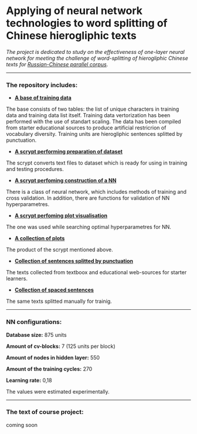 # Applying of neural network technologies to word splitting of Сhinese hierogliphic texts

_The project is dedicated to study on the effectiveness of one-layer neural network for meeting the challenge of word-splitting of hierogliphic Chinese texts for [Russian-Chinese parallel corpus](http://www.ruscorpora.ru/search-para-zh.html)_.

---

### The repository includes:

* [**A base of training data**](https://github.com/leramorozova/WordSplitter/blob/master/characters.db)

The base consists of two tables: the list of unique characters in training data and training data list itself. Training data vertorization has been performed with the use of standart scaling.
The data has been compiled from starter educational sources to produce artificial restricrion of vocabulary diversity. Training units are hierogliphic sentences splitted by punctuation.

* [**A scrypt performing preparation of dataset**](https://github.com/leramorozova/WordSplitter/blob/master/dataset_maker.py)

The scrypt converts text files to dataset which is ready for using in training and testing procedures.

* [**A scrypt perfoming construction of a NN**](https://github.com/leramorozova/WordSplitter/blob/master/main.py)

There is a class of neural network, which includes methods of training and cross validation. In addition, there are functions for validation of NN hyperparametres.

* [**A scrypt perfoming plot visualisation**](https://github.com/leramorozova/WordSplitter/blob/master/plotting.py)

The one was used while searching optimal hyperparametres for NN.

* [**A collection of plots**](https://github.com/leramorozova/WordSplitter/tree/master/plots)

The product of the scrypt mentioned above.

* [**Collection of sentences splitted by punctuation**](https://github.com/leramorozova/WordSplitter/blob/master/train.txt)

The texts collected from textboox and educational web-sources for starter learners.

* [**Collection of spaced sentences**](https://github.com/leramorozova/WordSplitter/blob/master/train_spaces.txt)

The same texts splitted manually for trainig.

---

### NN configurations:

**Database size:** 875 units

**Amount of cv-blocks:** 7 (125 units per block)

**Amount of nodes in hidden layer:** 550

**Amount of the training cycles:** 270

**Learning rate:** 0,18

The values were estimated experimentally.

___

### The text of course project:

coming soon



 
